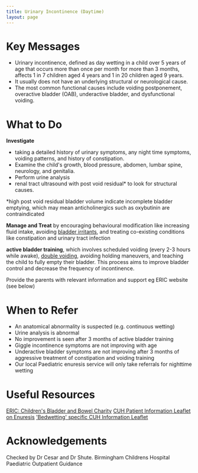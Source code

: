 ```yaml
---
title: Urinary Incontinence (Daytime)
layout: page
---
```


# Key Messages

- Urinary incontinence, defined as day wetting in a child over 5 years of age that occurs more than once per month for more than 3 months, affects 1 in 7 children aged 4 years and 1 in 20 children aged 9 years.
- It usually does not have an underlying structural or neurological cause.
- The most common functional causes include voiding postponement, overactive bladder (OAB), underactive bladder, and dysfunctional voiding.

# What to Do

**Investigate** 
- taking a detailed history of urinary symptoms, any night time symptoms, voiding patterns, and history of constipation. 
- Examine the child's growth, blood pressure, abdomen, lumbar spine, neurology, and genitalia. 
- Perform urine analysis 
- renal tract ultrasound with post void residual* to look for structural causes.  

*high post void residual bladder volume indicate incomplete bladder emptying, which may mean anticholinergics such as oxybutinin are contraindicated 

**Manage and Treat** by encouraging behavioural modification like increasing fluid intake, avoiding [bladder irritants](https://www.cuh.nhs.uk/patient-information/bladder-and-voiding-problems-in-children/#:~:text=Some%20drinks%20can%20irritate%20the,need%20to%20be%20diluted%20well.), and treating co-existing conditions like constipation and urinary tract infection

**active bladder training**, which involves scheduled voiding (every 2-3 hours while awake), [double voiding](https://www.cuh.nhs.uk/patient-information/bladder-and-voiding-problems-in-children/#:~:text=double%20voiding), avoiding holding maneuvers, and teaching the child to fully empty their bladder. This process aims to improve bladder control and decrease the frequency of incontinence.

Provide the parents with relevant information and support eg ERIC website (see below)

# When to Refer

- An anatomical abnormality is suspected (e.g. continuous wetting)
- Urine analysis is abnormal
- No improvement is seen after 3 months of active bladder training
- Giggle incontinence symptoms are not improving with age
- Underactive bladder symptoms are not improving after 3 months of aggressive treatment of constipation and voiding training
- Our local Paediatric enuresis service will only take referrals for nighttime wetting

# Useful Resources 
[ERIC: Children's Bladder and Bowel Charity](https://eric.org.uk)
[CUH Patient Information Leaflet on Enuresis](https://www.cuh.nhs.uk/patient-information/bladder-and-voiding-problems-in-children)
['Bedwetting' specific CUH Information Leaflet](https://www.cuh.nhs.uk/patient-information/nocturnal-enuresis-bedwetting-in-children/)

# Acknowledgements
Checked by Dr Cesar and Dr Shute.
Birmingham Childrens Hospital Paediatric Outpatient Guidance
